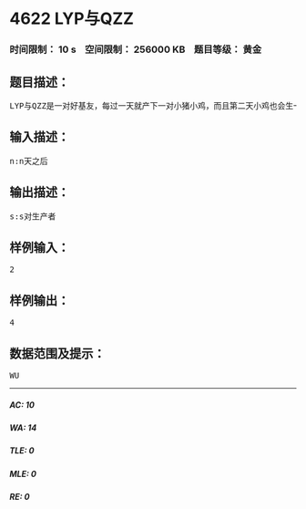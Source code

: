# 4622 LYP与QZZ   
### 时间限制： 10 s&nbsp;&nbsp;&nbsp;&nbsp;空间限制： 256000 KB&nbsp;&nbsp;&nbsp;&nbsp;题目等级： 黄金  
## 题目描述：  

<pre>
LYP与QZZ是一对好基友，每过一天就产下一对小猪小鸡，而且第二天小鸡也会生一对小鸡（也就是第一天有1对生产者，第二天就有2对生产者），求你天后有几对生产者。
</pre>
  
  
## 输入描述：  

<pre>
n:n天之后
</pre>
  
  
## 输出描述：  

<pre>
s:s对生产者
</pre>
  
  
## 样例输入：  

<pre>
2
</pre>
  
  
## 样例输出：  

<pre>
4
</pre>
  
  
## 数据范围及提示：  

<pre>
WU 
</pre>
  
  
***  

##### AC: 10  
##### WA: 14  
##### TLE: 0  
##### MLE: 0  
##### RE: 0  
